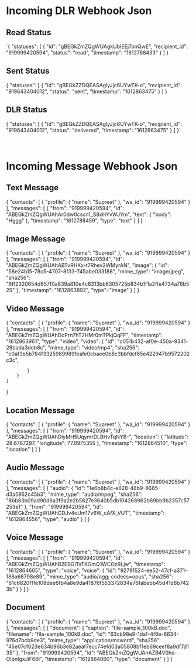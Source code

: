 <h1>Incoming DLR Webhook Json </h1>


<h2>Read Status</h2>
`{
    "statuses": [
        {
            "id": "gBEGkZmZQgWUAgkUbIEEj7onQwE",
            "recipient_id": "919999420594",
            "status": "read",
            "timestamp": "1612788433"
        }
    ]
}

<h2>Sent Status</h2>

{
    "statuses": [
        {
            "id": "gBEGkZZDQEASAglyJjc6UYwTK-o",
            "recipient_id": "919643404012",
            "status": "sent",
            "timestamp": "1612863475"
        }
    ]
}
<h2>DLR Status</h2>
{
    "statuses": [
        {
            "id": "gBEGkZZDQEASAglyJjc6UYwTK-o",
            "recipient_id": "919643404012",
            "status": "delivered",
            "timestamp": "1612863475"
        }
    ]
}`


<br>
<br>
<br>


<h1>Incoming Message Webhook Json </h1>
<h2>Text Message</h2>
{
    "contacts": [
        {
            "profile": {
                "name": "Supreet"
            },
            "wa_id": "919999420594"
        }
    ],
    "messages": [
        {
            "from": "919999420594",
            "id": "ABEGkZmZQgWUAhAr0dw0cscn1_S8xHYvWJYm",
            "text": {
                "body": "Hggg"
            },
            "timestamp": "1612788459",
            "type": "text"
        }
    ]
}

<h2>Image Message</h2>

{
    "contacts": [
        {
            "profile": {
                "name": "Supreet"
            },
            "wa_id": "919999420594"
        }
    ],
    "messages": [
        {
            "from": "919999420594",
            "id": "ABEGkZmZQgWUAhABTvRHKx-t7Rhev2WMyrAN",
            "image": {
                "id": "58e24b15-78c5-4707-8f33-745abe033188",
                "mime_type": "image/jpeg",
                "sha256": "6ff2320654d657f0a839a810e4c8313bb6305725b834b1f1a2ffe4734a78b529"
            },
            "timestamp": "1612863892",
            "type": "image"
        }
    ]
}


<h2>Video Message</h2>

{
    "contacts": [
        {
            "profile": {
                "name": "Supreet"
            },
            "wa_id": "919999420594"
        }
    ],
    "messages": [
        {
            "from": "919999420594",
            "id": "ABEGkZmZQgWUAhDcPrn7hT2HMr0mTPkjQqFF",
            "timestamp": "1612863961",
            "type": "video",
            "video": {
                "id": "c051b432-af0e-450a-9341-28bada3deb8c",
                "mime_type": "video/mp4",
                "sha256": "c0af3b5b784f3325989989feafe0cbaee0b8c3bbfdcf65e422947b9572202c3c",
  
            }
        }
    ]
}


<h2>Location Message</h2>

{
    "contacts": [
        {
            "profile": {
                "name": "Supreet"
            },
            "wa_id": "919999420594"
        }
    ],
    "messages": [
        {
            "from": "919999420594",
            "id": "ABEGkZmZQgWUAhDiyMH5UqymrDLBHvTqNYB-",
            "location": {
                "latitude": 28.6787297,
                "longitude": 77.0975355
            },
            "timestamp": "1612864510",
            "type": "location"
        }
    ]
}

<h2>Audio Message</h2>

{
    "contacts": [
        {
            "profile": {
                "name": "Supreet"
            },
            "wa_id": "919999420594"
        }
    ],
    "messages": [
        {
            "audio": {
                "id": "1e6b8b4c-e828-48b9-8665-d3a5952c45b3",
                "mime_type": "audio/mpeg",
                "sha256": "8bb83b09ad90d6a3f9a2e2b5827e3640b5db104268962b69bb9b2357c57253e1"
            },
            "from": "919999420594",
            "id": "ABEGkZmZQgWUAhCDJv4eUm17v6W_cAfX_VUT",
            "timestamp": "1612864556",
            "type": "audio"
        }
    ]
}


<h2>Voice Message</h2>
{
    "contacts": [
        {
            "profile": {
                "name": "Supreet"
            },
            "wa_id": "919999420594"
        }
    ],
    "messages": [
        {
            "from": "919999420594",
            "id": "ABEGkZmZQgWUAhB2EBGlTsTKGmQ1WCOz9Ljw",
            "timestamp": "1612864605",
            "type": "voice",
            "voice": {
                "id": "92791524-ee52-47cf-a371-188a68798e89",
                "mime_type": "audio/ogg; codecs=opus",
                "sha256": "61c6820f1fe108dee6fb4a8e9da41876f553372834e76fabebb45d41d6b7423b"
            }
        }
    ]
}

<h2>Document</h2>

{
    "contacts": [
        {
            "profile": {
                "name": "Supreet"
            },
            "wa_id": "919999420594"
        }
    ],
    "messages": [
        {
            "document": {
                "caption": "file-sample_100kB.doc",
                "filename": "file-sample_100kB.doc",
                "id": "63cb98e9-1da1-4f6e-8634-976d7bcb9de3",
                "mime_type": "application/msword",
                "sha256": "45e07cf623e634b96b3e82aeaf7ecc74efd03a05808bf1eb69ceef8a9df7d135"
            },
            "from": "919999420594",
            "id": "ABEGkZmZQgWUAhAZB4V0hd-OIpnIgxJiF66I",
            "timestamp": "1612864860",
            "type": "document"
        }
    ]
}

